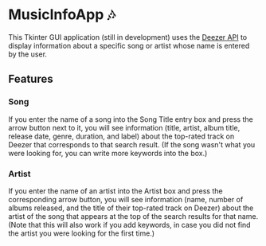 # MusicInfoApp :notes:
This Tkinter GUI application (still in development) uses the [Deezer API](https://rapidapi.com/deezerdevs/api/deezer-1/) to display information about a specific song or artist whose name is entered by the user.

## Features

### Song
If you enter the name of a song into the Song Title entry box and press the arrow button next to it, you will see information (title, artist, album title, release date, genre, duration, and label) about the top-rated track on Deezer that corresponds to that search result. (If the song wasn't what you were looking for, you can write more keywords into the box.)

### Artist
If you enter the name of an artist into the Artist box and press the corresponding arrow button, you will see information (name, number of albums released, and the title of their top-rated track on Deezer) about the artist of the song that appears at the top of the search results for that name. (Note that this will also work if you add keywords, in case you did not find the artist you were looking for the first time.)
